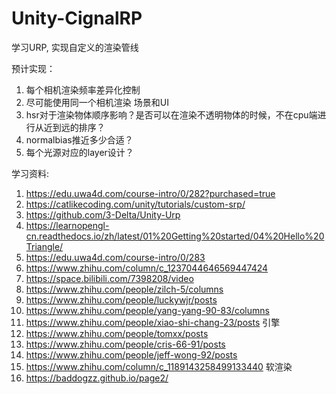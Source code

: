 # Unity-CignalRP
学习URP, 实现自定义的渲染管线

预计实现：
1. 每个相机渲染频率差异化控制
2. 尽可能使用同一个相机渲染 场景和UI
3. hsr对于渲染物体顺序影响？是否可以在渲染不透明物体的时候，不在cpu端进行从近到远的排序？
4. normalbias推近多少合适？
5. 每个光源对应的layer设计？

学习资料:
1. https://edu.uwa4d.com/course-intro/0/282?purchased=true 
2. https://catlikecoding.com/unity/tutorials/custom-srp/ 
3. https://github.com/3-Delta/Unity-Urp 
4. https://learnopengl-cn.readthedocs.io/zh/latest/01%20Getting%20started/04%20Hello%20Triangle/
5. https://edu.uwa4d.com/course-intro/0/283
6. https://www.zhihu.com/column/c_1237044646569447424
7. https://space.bilibili.com/7398208/video
8. https://www.zhihu.com/people/zilch-5/columns
9. https://www.zhihu.com/people/luckywjr/posts
10. https://www.zhihu.com/people/yang-yang-90-83/columns
11. https://www.zhihu.com/people/xiao-shi-chang-23/posts 引擎
12. https://www.zhihu.com/people/tomxx/posts
13. https://www.zhihu.com/people/cris-66-91/posts
14. https://www.zhihu.com/people/jeff-wong-92/posts
15. https://www.zhihu.com/column/c_1189143258499133440 软渲染
16. https://baddogzz.github.io/page2/
